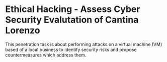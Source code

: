 # Ethical Hacking - Assess Cyber Security Evalutation of Cantina Lorenzo
This penetration task is about performing attacks on a virtual machine (VM) based of a local business to identify security risks and propose countermeasures which address them.
